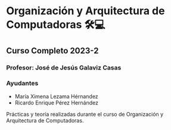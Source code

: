 Organización y Arquitectura de Computadoras 🛠💻
=========================================

Curso Completo 2023-2
-------------------------------------------

### Profesor: José de Jesús Galaviz Casas

### Ayudantes

* María Ximena Lezama Hérnandez
* Ricardo Enrique Pérez Hernández

Prácticas y teoría realizadas durante el curso de Organización y Arquitectura de Computadoras.
